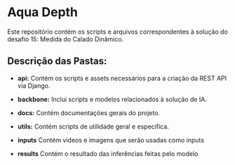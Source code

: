 # Aqua Depth 

Este repositório contém os scripts e arquivos correspondentes à solução do desafio 15: Medida do Calado Dinâmico.

## Descrição das Pastas:

- **api:** Contém os scripts e assets necessários para a criação da REST API via Django.

- **backbone:** Inclui scripts e modelos relacionados à solução de IA.

- **docs:** Contém documentações gerais do projeto.

- **utils:** Contém scripts de utilidade geral e específica.
- **inputs** Contém videos e imagens que serão usadas como inputs
- **results** Contém o resultado das inferências feitas pelo modelo 

